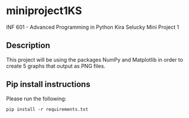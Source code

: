 # miniproject1KS

INF 601 - Advanced Programming in Python
Kira Selucky
Mini Project 1

## Description
This project will be using the packages NumPy and Matplotlib in order to create 5 graphs that output as PNG files.

## Pip install instructions

Please run the following:
```
pip install -r requirements.txt
```
